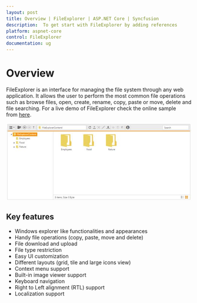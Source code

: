 ```yaml
---
layout: post
title: Overview | FileExplorer | ASP.NET Core | Syncfusion
description:  To get start with FileExplorer by adding references
platform: aspnet-core
control: FileExplorer
documentation: ug
---
```


# Overview

FileExplorer is an interface for managing the file system through any web application. It allows the user to perform the most common file operations such as browse files, open, create, rename, copy, paste or move, delete and file searching.
For a live demo of FileExplorer check the online sample from [here](http://aspnetcore.syncfusion.com/fileexplorer/default).

![](Overview_images/Overview_img1.jpeg)

## Key features

* Windows explorer like functionalities and appearances
* Handy file operations (copy, paste, move and delete)
* File download and upload
* File type restriction
* Easy UI customization
* Different layouts (grid, tile and large icons view)
* Context menu support
* Built-in image viewer support
* Keyboard navigation
* Right to Left alignment (RTL) support
* Localization support